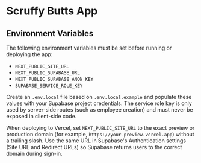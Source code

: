 # Scruffy Butts App

## Environment Variables

The following environment variables must be set before running or deploying the app:

- `NEXT_PUBLIC_SITE_URL`
- `NEXT_PUBLIC_SUPABASE_URL`
- `NEXT_PUBLIC_SUPABASE_ANON_KEY`
- `SUPABASE_SERVICE_ROLE_KEY`

Create an `.env.local` file based on `.env.local.example` and populate these values with your Supabase project credentials. The
service role key is only used by server-side routes (such as employee creation) and must never be exposed in client-side code.

When deploying to Vercel, set `NEXT_PUBLIC_SITE_URL` to the exact preview or production domain (for example,
`https://your-preview.vercel.app`) without a trailing slash. Use the same URL in Supabase's Authentication settings (Site URL and
Redirect URLs) so Supabase returns users to the correct domain during sign-in.

